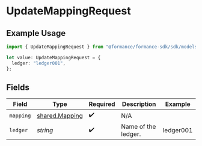 # UpdateMappingRequest

## Example Usage

```typescript
import { UpdateMappingRequest } from "@formance/formance-sdk/sdk/models/operations";

let value: UpdateMappingRequest = {
  ledger: "ledger001",
};
```

## Fields

| Field                                                   | Type                                                    | Required                                                | Description                                             | Example                                                 |
| ------------------------------------------------------- | ------------------------------------------------------- | ------------------------------------------------------- | ------------------------------------------------------- | ------------------------------------------------------- |
| `mapping`                                               | [shared.Mapping](../../../sdk/models/shared/mapping.md) | :heavy_check_mark:                                      | N/A                                                     |                                                         |
| `ledger`                                                | *string*                                                | :heavy_check_mark:                                      | Name of the ledger.                                     | ledger001                                               |